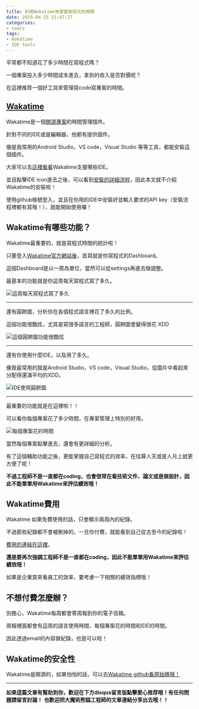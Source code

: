 ```yaml
---
title: 利用Wakatime來掌握寫程式的時間
date: 2019-04-25 21:47:27
categories:
- tools
tags:
- Wakatime
- IDE tools
---
```


平常都不知道花了多少時間在寫程式嗎？

一個專案投入多少時間成本進去，拿到的收入是否對價呢？

在這裡推荐一個好工具來管理寫code寫專案的時間。

<!-- more -->
## [Wakatime](https://wakatime.com/?utm_source=magic-panda-engineer&utm_medium=blog&utm_campaign=magic-panda-engineer)

Wakatime是一個[開源專案](https://github.com/wakatime)的時間管理插件。

針對不同的IDE或是編輯器，他都有提供插件。

像是我常用的Android Studio，VS code，Visual Studio 等等工具，都能安裝這個插件。

大家可以去[這裡看看](https://wakatime.com/plugins?utm_source=magic-panda-engineer)Wakatime支援哪些IDE。

並且點擊IDE icon進去之後，可以看到[安裝的詳細流程](https://wakatime.com/plugins?utm_source=magic-panda-engineer)，因此本文就不介紹Wakatime的安裝啦！

使用github帳號登入，並且在你用的IDE中安裝好並輸入要求的API key（安裝流程裡都有寫哦！），就能開始使用囉！


## Wakatime有哪些功能？

Wakatime最重要的，就是寫程式時間的統計啦！

只要登入[Wakatime官方網站後](https://wakatime.com/?utm_source=magic-panda-engineer)，首頁就是你寫程式的Dashboard。

這個Dashboard是以一周為單位，當然可以從settings再進去做調整。

最基本的功能就是你這周每天寫程式寫了多久。

![這周每天寫程式寫了多久](https://s3-ap-northeast-1.amazonaws.com/magic-panda-engineer/blog-img/20190425-wakatime-chart1.png)

---

還有圓餅圖，分析你在各個程式語言裡花了多久的比例。

這個功能很酷炫，尤其是寫很多語言的工程師，圓餅圖會變得很花 XDD

![這個圓餅圖功能很酷炫](https://s3-ap-northeast-1.amazonaws.com/magic-panda-engineer/blog-img/20190425-wakatime-chart3.png)


---

還有你使用什麼IDE，以及用了多久。

像我最常用的就是Android Studio，VS code，Visual Studio，從圖片中看起來分配得還滿平均的XDD。

![IDE使用圓餅圖](https://s3-ap-northeast-1.amazonaws.com/magic-panda-engineer/blog-img/20190425-wakatime-chart4.png)


---

最重要的功能就是在這裡啦！！

可以看你每個專案花了多少時間，在專案管理上特別的好用。

![每個專案花的時間](https://s3-ap-northeast-1.amazonaws.com/magic-panda-engineer/blog-img/20190425-wakatime-chart5.png)

當然每個專案點擊進去，還會有更詳細的分析。

有了這個輔助功能之後，更能掌握自己寫程式的效率，在估算人天或是人月上就更方便了呢！

**不過工程師不是一直都在coding，也會很常在看技術文件、論文或是做設計，因此不能單單用Wakatime來評估績效哦！**


## Wakatime費用

Wakatime 如果免費使用的話，只會顯示兩周內的紀錄。

不過那些紀錄都不會被刪掉的，一旦你付費，就能看到自己從古至今的紀錄啦！

[費用的連結在這裡](https://wakatime.com/pricing?utm_source=magic-panda-engineer)。

**還是要再次強調工程師不是一直都在coding，因此不能單單用Wakatime來評估績效哦！**

如果是企業買來看員工的效率，要考慮一下相關的績效指標哦！



## 不想付費怎麼辦？

別擔心，Wakatime每周都會寄周報到你的電子信箱。

周報裡面都會有這周的語言使用時間、每個專案花的時間和IDE的時間。

因此透過email的內容做紀錄，也是可以啦！

## Wakatime的安全性

Wakatime是開源的，如果怕怕的話，可以去[Wakatime github看原始碼哦！](https://github.com/wakatime)


---

**如果這篇文章有幫助到你，歡迎在下方disqus留言版點擊愛心推荐哦！有任何問題請留言討論！**
**也歡迎把大魔術熊貓工程師的文章連結分享出去哦！！**